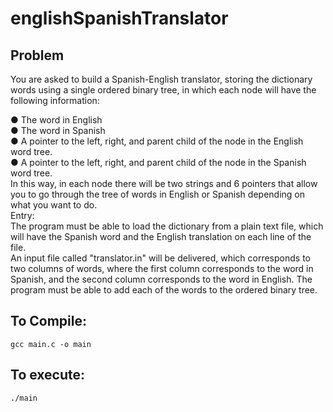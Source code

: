 # englishSpanishTranslator

## Problem
<p>You are asked to build a Spanish-English translator, storing the dictionary words using a single ordered binary tree, in which each
node will have the following information:</p>
● The word in English </br>
● The word in Spanish </br>
● A pointer to the left, right, and parent child of the node in the English word tree. </br>
● A pointer to the left, right, and parent child of the node in the Spanish word tree. </br>
In this way, in each node there will be two strings and 6 pointers that allow you to go through the tree of words in English or Spanish
depending on what you want to do. </br>
Entry: </br>
The program must be able to load the dictionary from a plain text file, which will have the Spanish word and the English translation on
each line of the file. </br>
An input file called "translator.in" will be delivered, which corresponds to two columns of words, where the first column corresponds to
the word in Spanish, and the second column corresponds to the word in English. The program must be able to add each of the words
to the ordered binary tree. </br>

## To Compile:
<pre><code>gcc main.c -o main </code></pre>

## To execute:
<pre><code>./main</code></pre>
